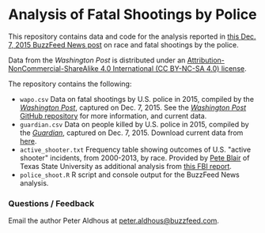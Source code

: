 # Analysis of Fatal Shootings by Police

This repository contains data and code for the analysis reported in [this Dec. 7, 2015 BuzzFeed News post](http://www.buzzfeed.com/peteraldhous/race-and-police-shootings) on race and fatal shootings by the police.

Data from the *Washington Post* is distributed under an [Attribution-NonCommercial-ShareAlike 4.0 International (CC BY-NC-SA 4.0) license](https://creativecommons.org/licenses/by-nc-sa/4.0/).

The repository contains the following:

- `wapo.csv` Data on fatal shootings by U.S. police in 2015, compiled by the [*Washington Post*](https://www.washingtonpost.com/graphics/national/police-shootings/), captured on Dec. 7, 2015. See the [*Washington Post* GitHub repository](https://github.com/washingtonpost/data-police-shootings) for more information, and current data.
- `guardian.csv` Data on people killed by U.S. police in 2015, compiled by the [*Guardian*](http://www.theguardian.com/us-news/ng-interactive/2015/jun/01/the-counted-police-killings-us-database#), captured on Dec. 7, 2015. Download current data from [here](http://www.theguardian.com/us-news/ng-interactive/2015/jun/01/about-the-counted).
- `active_shooter.txt` Frequency table showing outcomes of U.S. "active shooter" incidents, from 2000-2013, by race. Provided by [Pete Blair](http://www.cj.txstate.edu/people/faculty/blair.html) of Texas State University as additional analysis from [this FBI report](https://www.fbi.gov/news/stories/2014/september/fbi-releases-study-on-active-shooter-incidents/pdfs/a-study-of-active-shooter-incidents-in-the-u.s.-between-2000-and-2013).
- `police_shoot.R` R script and console output for the BuzzFeed News analysis.

### Questions / Feedback

Email the author Peter Aldhous at [peter.aldhous@buzzfeed.com](mailto:peter.aldhous@buzzfeed.com).